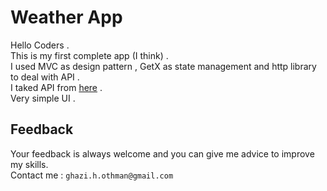 # Weather App

Hello Coders .<br>
This is my first complete app (I think) . <br>
I used MVC as design pattern , GetX as state management and http library to deal with API . <br>
I taked API from [here](https://openweathermap.org/api) . <br>
Very simple UI . <br>

## Feedback
Your feedback is always welcome and you can give me advice to improve my skills. <br>
Contact me : `ghazi.h.othman@gmail.com`

